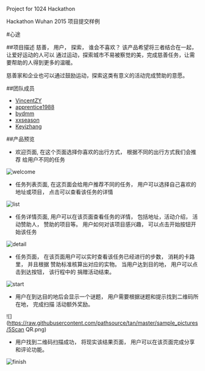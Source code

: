 Project for 1024 Hackathon

Hackathon Wuhan 2015 项目提交样例

#心途

##项目描述
慈善， 用户， 探索， 谁会不喜欢？ 该产品希望将三者结合在一起， 让爱好运动的人可以
通过运动，探索城市不易被察觉的美，完成慈善任务，让需要帮助的人得到更多的温暖。

慈善家和企业也可以通过鼓励运动，探索这类有意义的活动完成赞助的意愿。

##团队成员
* [VincentZY](https://github.com/VincentZY)
* [apprentice1988](https://github.com/apprentice1988)
* [bydmm](https://github.com/bydmm)
* [xxseason](https://github.com/xxseason)
* [Keyizhang](https://github.com/Keyizhang)

##产品预览

- 欢迎页面, 在这个页面选择你喜欢的出行方式， 根据不同的出行方式我们会推荐
给用户不同的任务

![welcome](https://raw.githubusercontent.com/pathsource/tan/master/sample_pictures/1welcome.png)

- 任务列表页面, 在这页面会给用户推荐不同的任务， 用户可以选择自己喜欢的地址或项目，
点击可以查看该任务的详情

![list](https://raw.githubusercontent.com/pathsource/tan/master/sample_pictures/2List.png)

- 任务详情页面, 用户可以在该页面查看任务的详情， 包括地址，活动介绍， 活动赞助人， 赞助的项目等。
  用户如何对该项目感兴趣， 可以点击开始按钮开始该任务

![detail](https://raw.githubusercontent.com/pathsource/tan/master/sample_pictures/3Details.png)

- 任务页面， 在该页面用户可以实时查看该任务已经进行的步数， 消耗的卡路里， 并且根据
  赞助标准核算出对应的实物。 当用户达到目的地， 用户可以点击到达按钮， 该行程中的
  捐赠活动结束。

![start](https://raw.githubusercontent.com/pathsource/tan/master/sample_pictures/4Start.png)

- 用户在到达目的地后会显示一个谜题， 用户需要根据谜题和提示找到二维码所在地， 完成扫描
  活动额外奖励。

![](https://raw.githubusercontent.com/pathsource/tan/master/sample_pictures/5Scan QR.png)

- 用户找到二维码扫描成功， 将现实该结果页面， 用户可以在该页面完成分享和评论功能。

![finish](https://raw.githubusercontent.com/pathsource/tan/master/sample_pictures/6Finish.png)
